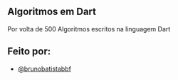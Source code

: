 ## Algoritmos em Dart

Por volta de 500 Algoritmos escritos na linguagem Dart


## Feito por:

- [@brunobatistabbf](https://www.github.com/brunobatistabbf)
